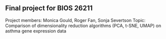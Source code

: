 ## Final project for BIOS 26211
Project members: Monica Gould, Roger Fan, Sonja Severtson
Topic: Comparison of dimensionality reduction algorithms (PCA, t-SNE, UMAP) on asthma gene expression data
